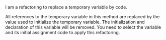 I am a refactoring to replace a temporary variable by code.All references to the temporary variable in this method are replaced by the value used to initialize the temporary variable. The initialization and declaration of this variable will be removed. You need to select the variable and its initial assignment code to apply this refactoring.